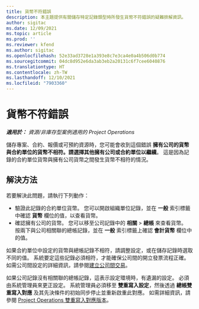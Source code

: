 ```yaml
---
title: 貨幣不符錯誤
description: 本主題提供有關儲存特定記錄類型時所發生貨幣不符錯誤的疑難排解資訊。
author: sigitac
ms.date: 12/09/2021
ms.topic: article
ms.prod: ''
ms.reviewer: kfend
ms.author: sigitac
ms.openlocfilehash: 52e33ad3728e1a393e8c7e3ca4e0a4b506d0b774
ms.sourcegitcommit: 04dc8d952e6da3ab3eb2a20131c6f7cee6040876
ms.translationtype: HT
ms.contentlocale: zh-TW
ms.lasthandoff: 12/10/2021
ms.locfileid: "7903360"
---
```

# <a name="currency-mismatch-error"></a>貨幣不符錯誤 

_**適用於：** 資源/非庫存型案例適用的 Project Operations_

儲存專案、合約、報價或可預約資源時，您可能會收到這個錯誤 **擁有公司的貨幣與合約單位的貨幣不相符。請選擇其他擁有公司或合約單位以繼續**。 這是因為記錄的合約單位貨幣與擁有公司貨幣之間發生貨幣不相符的情況。


## <a name="resolution"></a>解決方法

若要解決此問題，請執行下列動作：
- 驗證此記錄的合約單位貨幣。 您可以開啟組織單位記錄，並在 **一般** 索引標籤中確認 **貨幣** 欄位的值，以查看貨幣。
- 確認擁有公司的貨幣。 您可以移至公司記錄中的 **相關** > **總帳** 來查看貨幣。 按兩下與公司相關聯的總帳記錄，並在 **一般** 索引標籤上確認 **會計貨幣** 欄位中的值。

如果合約單位中設定的貨幣與總帳記錄不相符，請調整設定，或在儲存記錄時選取不同的值。 系統要定這些記錄必須相符，才能確保公司間的開立發票流程正確。 如需公司間設定的詳細資訊，請參閱[建立公司間交易](../../project-accounting/create-intercompany-transactions.md)。

如果公司記錄沒有相關聯的總帳記錄，這表示設定環境時，有遺漏的設定。 必須由系統管理員來更正設定。 系統管理員必須移至 **雙重寫入設定**，然後透過 **總帳雙重寫入對應** 及其先決條件的初始同步停止並重新啟重此對應。 如需詳細資訊，請參閱 [Project Operations 雙重寫入對應版本](../../environment/resource-dual-write-maps.md)。
